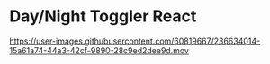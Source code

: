 # Day/Night Toggler React

https://user-images.githubusercontent.com/60819667/236634014-15a61a74-44a3-42cf-9890-28c9ed2dee9d.mov

